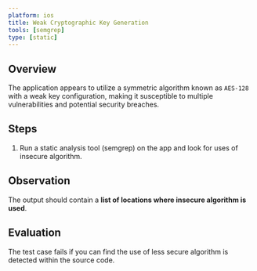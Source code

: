 ```yaml
---
platform: ios
title: Weak Cryptographic Key Generation 
tools: [semgrep]
type: [static]
---
```


## Overview

The application appears to utilize a symmetric algorithm known as `AES-128` with a weak key configuration, making it susceptible to multiple vulnerabilities and potential security breaches.

## Steps

1. Run a static analysis tool (semgrep) on the app and look for uses of insecure algorithm.

## Observation

The output should contain a **list of locations where insecure algorithm is used**.

## Evaluation

The test case fails if you can find the use of less secure algorithm is detected within the source code.
